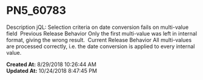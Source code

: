 # PN5_60783

Description jQL: Selection criteria on date conversion fails on multi-value field  Previous Release Behavior Only the first multi-value was left in internal format, giving the wrong result.  Current Release Behavior All multi-values are processed correctly, i.e. the date conversion is applied to every internal value.   

**Created At:** 8/29/2018 10:26:44 AM  
**Updated At:** 10/24/2018 8:47:45 PM  

